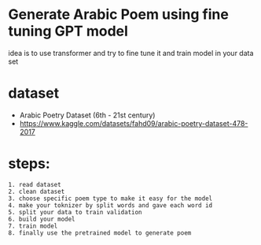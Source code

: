 # Generate Arabic Poem using fine tuning GPT model
idea is to use transformer and try to fine tune it and train model in your data set
# dataset
- Arabic Poetry Dataset (6th - 21st century) 
- https://www.kaggle.com/datasets/fahd09/arabic-poetry-dataset-478-2017
# steps:
    1. read dataset
    2. clean dataset
    3. choose specific poem type to make it easy for the model
    4. make your toknizer by split words and gave each word id
    5. split your data to train validation
    6. build your model
    7. train model
    8. finally use the pretrained model to generate poem

